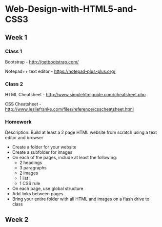 # Web-Design-with-HTML5-and-CSS3

## Week 1

### Class 1
Bootstrap - http://getbootstrap.com/

Notepad++ text editor - https://notepad-plus-plus.org/

### Class 2
HTML Cheatsheet - http://www.simplehtmlguide.com/cheatsheet.php

CSS Cheatsheet - http://www.lesliefranke.com/files/reference/csscheatsheet.html

### Homework
Description: Build at least a 2 page HTML website from scratch using a text editor and browser
* Create a folder for your website
* Create a subfolder for images
* On each of the pages, include at least the following:
  * 2 headings
  * 3 paragraphs
  * 2 images
  * 1 list
  * 1 CSS rule
* On each page, use global structure
* Add links between pages
* Bring your entire folder with all HTML and images on a flash drive to class

## Week 2
